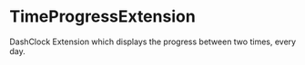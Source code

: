 TimeProgressExtension
=====================

DashClock Extension which displays the progress between two times, every day.
